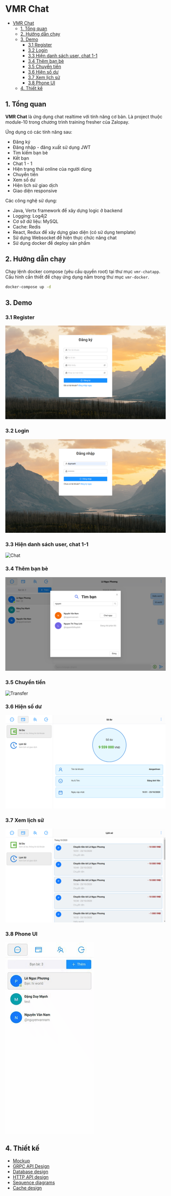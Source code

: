 # VMR Chat

- [VMR Chat](#vmr-chat)
  - [1. Tổng quan](#1-tổng-quan)
  - [2. Hướng dẫn chạy](#2-hướng-dẫn-chạy)
  - [3. Demo](#3-demo)
    - [3.1 Register](#31-register)
    - [3.2 Login](#32-login)
    - [3.3 Hiện danh sách user, chat 1-1](#33-hiện-danh-sách-user-chat-1-1)
    - [3.4 Thêm bạn bè](#34-thêm-bạn-bè)
    - [3.5 Chuyển tiền](#35-chuyển-tiền)
    - [3.6 Hiện số dư](#36-hiện-số-dư)
    - [3.7 Xem lịch sử](#37-xem-lịch-sử)
    - [3.8 Phone UI](#38-phone-ui)
  - [4. Thiết kế](#4-thiết-kế)

## 1. Tổng quan

__VMR Chat__ là ứng dụng chat realtime với tính năng cơ bản. Là project thuộc module-10 trong chương trình training fresher của Zalopay.

Ứng dụng có các tính năng sau:

- Đăng ký
- Đăng nhập - đăng xuất sử dụng JWT
- Tìm kiếm bạn bè
- Kết bạn
- Chat 1 - 1
- Hiện trạng thái online của người dùng
- Chuyển tiền
- Xem số dư
- Hiện lịch sử giao dịch
- Giao diện responsive

Các công nghệ sử dụng:

- Java, Vertx framework để xây dựng logic ở backend
- Logging: Log4j2
- Cơ sở dữ liệu: MySQL
- Cache: Redis
- React, Redux để xây dựng giao diện (có sử dụng template)
- Sử dựng Websocket để hiện thực chức năng chat
- Sử dụng docker để deploy sản phẩm

## 2. Hướng dẫn chạy

Chạy lệnh docker compose (yêu cầu quyền root) tại thư mục `vmr-chatapp`. Cấu hình cần thiết để chạy ứng dụng nằm trong thư mục `vmr-docker`.

```bash
docker-compose up -d
```

## 3. Demo

### 3.1 Register

![Register](report/img/demo/register.png)

### 3.2 Login

![Login](report/img/demo/login.png)

### 3.3 Hiện danh sách user, chat 1-1

![Chat](report/img/demo/chat-1-1.gif)

### 3.4 Thêm bạn bè

![Add friend](report/img/demo/add-friend.png)

### 3.5 Chuyển tiền

![Transfer](report/img/demo/transfer.gif)

### 3.6 Hiện số dư

![Balance](report/img/demo/balance.png)

### 3.7 Xem lịch sử

![History](report/img/demo/history.png)

### 3.8 Phone UI

![Phone](report/img/demo/phone.gif)

## 4. Thiết kế

- [Mockup](https://balsamiq.cloud/seo701z/pbade9k)
- [GRPC API Design](report/doc/grpc-design.md)
- [Database design](report/doc/database-diagrams.md)
- [HTTP API design](https://app.swaggerhub.com/apis-docs/anhvan1999/vmr-chat/1.0.0)
- [Sequence diagrams](report/doc/sequence-diagrams.md)
- [Cache design](report/doc/cache-design.md)
